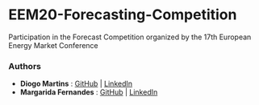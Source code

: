 # EEM20-Forecasting-Competition
Participation in the Forecast Competition organized by the 17th European Energy Market Conference

### Authors
- **Diogo Martins** : [GitHub](https://github.com/diogomartins96) | [LinkedIn](https://www.linkedin.com/in/diogocostamartins/)
- **Margarida Fernandes** : [GitHub](https://github.com/maggiemaggiemaggie) | [LinkedIn](https://www.linkedin.com/in/margaridajcnf/)
